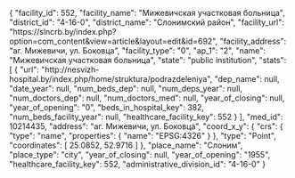{
    "facility_id": 552,
    "facility_name": "Мижевичская участковая больница",
    "district_id": "4-16-0",
    "district_name": "Слонимский район",
    "facility_url": "https:\/\/slncrb.by\/index.php?option=com_content&view=article&layout=edit&id=692",
    "facility_address": "аг. Мижевичи, ул. Боковца",
    "facility_type": "0",
    "ap_1": "2",
    "name": "Мижевичская участковая больница",
    "state": "public institution",
    "stats": [
        {
            "url": "http:\/\/nesvizh-hospital.by\/index.php\/home\/struktura\/podrazdeleniya",
            "dep_name": null,
            "date_year": null,
            "num_beds_dep": null,
            "num_deps_year": null,
            "num_doctors_dep": null,
            "num_doctors_med": null,
            "year_of_closing": null,
            "year_of_opening": "0",
            "beds_in_hospital_key": 382,
            "num_beds_facility_year": null,
            "healthcare_facility_key": 552
        }
    ],
    "med_id": 10214435,
    "address": "аг. Мижевичи, ул. Боковца",
    "coord_x_y": {
        "crs": {
            "type": "name",
            "properties": {
                "name": "EPSG:4326"
            }
        },
        "type": "Point",
        "coordinates": [
            25.0852,
            52.9716
        ]
    },
    "place_name": "Слоним",
    "place_type": "city",
    "year_of_closing": null,
    "year_of_opening": "1955",
    "healthcare_facility_key": 552,
    "administrative_division_id": "4-16-0"
}
